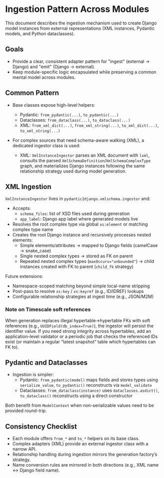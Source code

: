 # Ingestion Pattern Across Modules

This document describes the ingestion mechanism used to create Django model instances from external representations (XML instances, Pydantic models, and Python dataclasses).

## Goals

- Provide a clear, consistent adapter pattern for "ingest" (external → Django) and "emit" (Django → external).
- Keep module-specific logic encapsulated while preserving a common mental model across modules.

## Common Pattern

- Base classes expose high-level helpers:
  - Pydantic: `from_pydantic(...)`, `to_pydantic(...)`
  - Dataclasses: `from_dataclass(...)`, `to_dataclass(...)`
  - XML: `from_xml_dict(...)`, `from_xml_string(...)`, `to_xml_dict(...)`, `to_xml_string(...)`

- For complex sources that need schema-aware walking (XML), a dedicated ingestor class is used:
  - XML: `XmlInstanceIngestor` parses an XML document with `lxml`, consults the parsed `XmlSchemaDefinition`/`XmlSchemaComplexType` graph, and materializes Django instances following the same relationship strategy used during model generation.

## XML Ingestion

`XmlInstanceIngestor` lives in `pydantic2django.xmlschema.ingestor` and:

- Accepts:
  - `schema_files`: list of XSD files used during generation
  - `app_label`: Django app label where generated models live
- Resolves the root complex type via global `xs:element` or matching complex type name
- Creates the root Django instance and recursively processes nested elements:
  - Simple elements/attributes → mapped to Django fields (camelCase → snake_case)
  - Single nested complex types → stored as FK on parent
  - Repeated nested complex types (`maxOccurs="unbounded"`) → child instances created with FK to parent (`child_fk` strategy)

Future extensions:
- Namespace-scoped matching beyond simple local-name stripping
- Post-pass to resolve `xs:key` / `xs:keyref` (e.g., ID/IDREF) lookups
- Configurable relationship strategies at ingest time (e.g., JSON/M2M)

### Note on Timescale soft references

When generation replaces illegal hypertable→hypertable FKs with soft references (e.g., `UUIDField(db_index=True)`), the ingestor will persist the identifier value. If you need strong integrity across hypertables, add an application-level validator or a periodic job that checks the referenced IDs exist (or maintain a regular “latest snapshot” table which hypertables can FK to).

## Pydantic and Dataclasses

- Ingestion is simpler:
  - Pydantic: `from_pydantic(model)` maps fields and stores types using `serialize_value`, `to_pydantic()` reconstructs via `model_validate`
  - Dataclasses: `from_dataclass(instance)` uses `dataclasses.asdict()`, `to_dataclass()` reconstructs using a direct constructor

Both benefit from `ModelContext` when non-serializable values need to be provided round-trip.

## Consistency Checklist

- Each module offers `from_*` and `to_*` helpers on its base class.
- Complex adapters (XML) provide an external ingestor class with a narrow API.
- Relationship handling during ingestion mirrors the generation factory’s strategy.
- Name conversion rules are mirrored in both directions (e.g., XML name ↔ Django field name).
